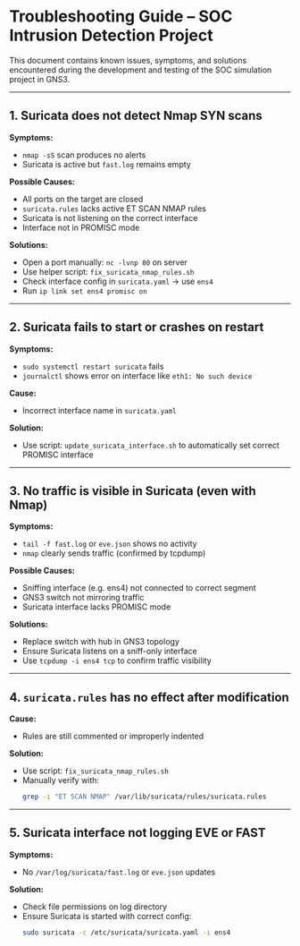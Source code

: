 # Troubleshooting Guide – SOC Intrusion Detection Project

This document contains known issues, symptoms, and solutions encountered during the development and testing of the SOC simulation project in GNS3.

---

## 1. Suricata does not detect Nmap SYN scans

**Symptoms:**
- `nmap -sS` scan produces no alerts
- Suricata is active but `fast.log` remains empty

**Possible Causes:**
- All ports on the target are closed
- `suricata.rules` lacks active ET SCAN NMAP rules
- Suricata is not listening on the correct interface
- Interface not in PROMISC mode

**Solutions:**
- Open a port manually: `nc -lvnp 80` on server
- Use helper script: `fix_suricata_nmap_rules.sh`
- Check interface config in `suricata.yaml` → use `ens4`
- Run `ip link set ens4 promisc on`

---

## 2. Suricata fails to start or crashes on restart

**Symptoms:**
- `sudo systemctl restart suricata` fails
- `journalctl` shows error on interface like `eth1: No such device`

**Cause:**
- Incorrect interface name in `suricata.yaml`

**Solution:**
- Use script: `update_suricata_interface.sh` to automatically set correct PROMISC interface

---

## 3. No traffic is visible in Suricata (even with Nmap)

**Symptoms:**
- `tail -f fast.log` or `eve.json` shows no activity
- `nmap` clearly sends traffic (confirmed by tcpdump)

**Possible Causes:**
- Sniffing interface (e.g. ens4) not connected to correct segment
- GNS3 switch not mirroring traffic
- Suricata interface lacks PROMISC mode

**Solutions:**
- Replace switch with hub in GNS3 topology
- Ensure Suricata listens on a sniff-only interface
- Use `tcpdump -i ens4 tcp` to confirm traffic visibility

---

## 4. `suricata.rules` has no effect after modification

**Cause:**
- Rules are still commented or improperly indented

**Solution:**
- Use script: `fix_suricata_nmap_rules.sh`
- Manually verify with:
  ```bash
  grep -i "ET SCAN NMAP" /var/lib/suricata/rules/suricata.rules
  ```

---

## 5. Suricata interface not logging EVE or FAST

**Symptoms:**
- No `/var/log/suricata/fast.log` or `eve.json` updates

**Solution:**
- Check file permissions on log directory
- Ensure Suricata is started with correct config:
  ```bash
  sudo suricata -c /etc/suricata/suricata.yaml -i ens4
  ```